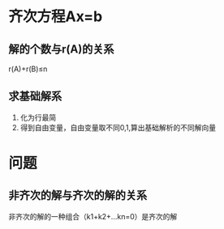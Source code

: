 # 齐次方程Ax=b

## 解的个数与r(A)的关系

r(A)+r(B)$\le$n

## 求基础解系

1. 化为行最简
2. 得到自由变量，自由变量取不同0,1,算出基础解析的不同解向量

# 问题

## 非齐次的解与齐次的解的关系

非齐次的解的一种组合（k1+k2+...kn=0）是齐次的解

